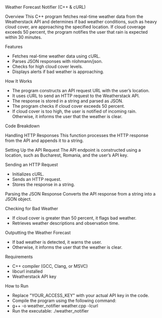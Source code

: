 Weather Forecast Notifier (C++ & cURL)

Overview
This C++ program fetches real-time weather data from the Weatherstack API and determines if bad weather conditions, such as heavy cloud cover, are approaching the specified location. If cloud coverage exceeds 50 percent, the program notifies the user that rain is expected within 30 minutes.

Features

   - Fetches real-time weather data using cURL.
   - Parses JSON responses with nlohmann/json.
   - Checks for high cloud cover levels.
   - Displays alerts if bad weather is approaching.

How It Works

  - The program constructs an API request URL with the user’s location.
  - It uses cURL to send an HTTP request to the Weatherstack API.
  - The response is stored in a string and parsed as JSON.
  -  The program checks if cloud cover exceeds 50 percent.
  - If cloud cover is too high, the user is notified of incoming rain.
    Otherwise, it informs the user that the weather is clear.

Code Breakdown

Handling HTTP Responses
This function processes the HTTP response from the API and appends it to a string.

Setting Up the API Request
The API endpoint is constructed using a location, such as Bucharest, Romania, and the user’s API key.

Sending an HTTP Request

   - Initializes cURL.
   - Sends an HTTP request.
   - Stores the response in a string.

Parsing the JSON Response
Converts the API response from a string into a JSON object.

Checking for Bad Weather

   - If cloud cover is greater than 50 percent, it flags bad weather.
   - Retrieves weather descriptions and observation time.

Outputting the Weather Forecast

   - If bad weather is detected, it warns the user.
   - Otherwise, it informs the user that the weather is clear.

Requirements

   - C++ compiler (GCC, Clang, or MSVC)
   - libcurl installed
   - Weatherstack API key

How to Run

   - Replace "YOUR_ACCESS_KEY" with your actual API key in the code.
   - Compile the program using the following command:
   - g++ -o weather_notifier weather.cpp -lcurl
   - Run the executable:
    ./weather_notifier
